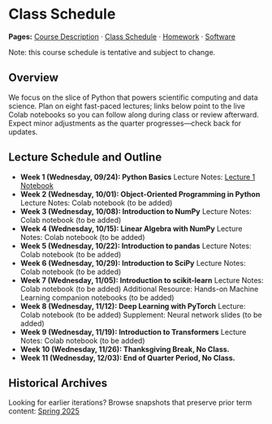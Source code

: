 # Class Schedule

**Pages:** [Course Description](index.md) · [Class Schedule](schedule.md) · [Homework](homework.md) · [Software](software.md)

Note: this course schedule is tentative and subject to change.

## Overview
We focus on the slice of Python that powers scientific computing and data science. Plan on eight fast-paced lectures; links below point to the live Colab notebooks so you can follow along during class or review afterward. Expect minor adjustments as the quarter progresses—check back for updates.

## Lecture Schedule and Outline
- **Week 1 (Wednesday, 09/24): Python Basics**
  Lecture Notes: [Lecture 1 Notebook](https://github.com/TianyuDu/CME193-Autumn-2025/blob/main/notebooks/Lecture_1_Python_Basics.ipynb)
- **Week 2 (Wednesday, 10/01): Object-Oriented Programming in Python**
  Lecture Notes: Colab notebook (to be added)
- **Week 3 (Wednesday, 10/08): Introduction to NumPy**
  Lecture Notes: Colab notebook (to be added)
- **Week 4 (Wednesday, 10/15): Linear Algebra with NumPy**
  Lecture Notes: Colab notebook (to be added)
- **Week 5 (Wednesday, 10/22): Introduction to pandas**
  Lecture Notes: Colab notebook (to be added)
- **Week 6 (Wednesday, 10/29): Introduction to SciPy**
  Lecture Notes: Colab notebook (to be added)
- **Week 7 (Wednesday, 11/05): Introduction to scikit-learn**
  Lecture Notes: Colab notebook (to be added)
  Additional Resource: Hands-on Machine Learning companion notebooks (to be added)
- **Week 8 (Wednesday, 11/12): Deep Learning with PyTorch**
  Lecture: Colab notebook (to be added)
  Supplement: Neural network slides (to be added)
- **Week 9 (Wednesday, 11/19): Introduction to Transformers**
  Lecture Notes: Colab notebook (to be added)
- **Week 10 (Wednesday, 11/26): Thanksgiving Break, No Class.**
- **Week 11 (Wednesday, 12/03): End of Quarter Period, No Class.**

## Historical Archives
Looking for earlier iterations? Browse snapshots that preserve prior term content: [Spring 2025](https://web.stanford.edu/class/cme193/index.html)

